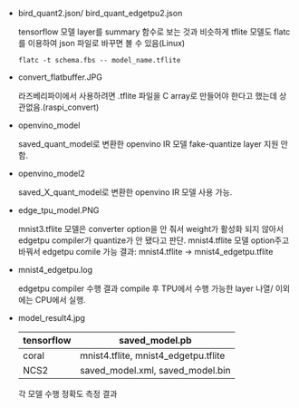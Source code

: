 - bird_quant2.json/ bird_quant_edgetpu2.json

	tensorflow 모델 layer를  summary 함수로 보는 것과 비슷하게
	tflite 모델도 flatc를 이용하여 json 파일로 바꾸면 볼 수 있음(Linux)
	
	`
	flatc -t schema.fbs -- model_name.tflite
	`

- convert_flatbuffer.JPG 

	라즈베리파이에서 사용하려면 .tflite 파일을 C array로 만들어야 한다고 했는데
	상관없음.(raspi_convert)

- openvino_model

	saved_quant_model로 변환한 openvino IR 모델
	fake-quantize layer 지원 안 함.

- openvino_model2

	saved_X_quant_model로 변환한 openvino IR 모델
	사용 가능.

- edge_tpu_model.PNG

	mnist3.tflite 모델은 converter option을 안 줘서 weight가 활성화 되지 않아서 edgetpu compiler가 quantize가 안 됐다고 판단.
	mnist4.tflite 모델 option주고 바꿔서 edgetpu comile 가능
	결과: mnist4.tflite -> mnist4_edgetpu.tflite

- mnist4_edgetpu.log

 	edgetpu compiler 수행 결과 
	compile 후 TPU에서 수행 가능한 layer 나열/ 이외에는 CPU에서 실행.

- model_result4.jpg

	tensorflow| saved_model.pb
	------------|------------------- 
	coral |  mnist4.tflite, mnist4_edgetpu.tflite
	NCS2 | saved_model.xml, saved_model.bin

	각 모델 수행 정확도 측정 결과 



	
